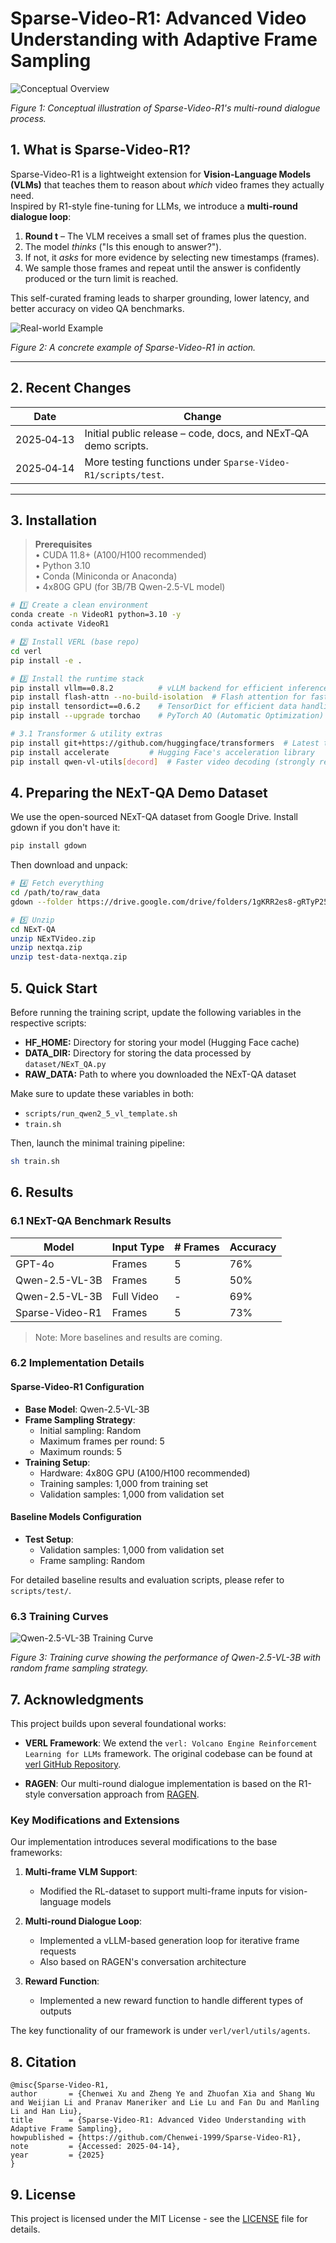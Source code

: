 # Sparse-Video-R1: Advanced Video Understanding with Adaptive Frame Sampling


![Conceptual Overview](public/sketch.png)

*Figure 1: Conceptual illustration of Sparse-Video-R1's multi-round dialogue process.*


## 1. What is Sparse-Video-R1?
Sparse-Video-R1 is a lightweight extension for **Vision-Language Models (VLMs)** that teaches them to reason about *which* video frames they actually need.  
Inspired by R1-style fine-tuning for LLMs, we introduce a **multi-round dialogue loop**:

1. **Round t** – The VLM receives a small set of frames plus the question.  
2. The model *thinks* ("Is this enough to answer?").  
3. If not, it *asks* for more evidence by selecting new timestamps (frames).  
4. We sample those frames and repeat until the answer is confidently produced or the turn limit is reached.

This self-curated framing leads to sharper grounding, lower latency, and better accuracy on video QA benchmarks.

![Real-world Example](public/example.png)

*Figure 2: A concrete example of Sparse-Video-R1 in action.*

---

## 2. Recent Changes
| Date       | Change                                               |
|------------|------------------------------------------------------|
| 2025‑04‑13 | Initial public release – code, docs, and NExT‑QA demo scripts. |
| 2025‑04‑14 | More testing functions under `Sparse-Video-R1/scripts/test`. |

---

## 3. Installation

> **Prerequisites**  
> • CUDA 11.8+ (A100/H100 recommended)  
> • Python 3.10  
> • Conda (Miniconda or Anaconda)  
> • 4x80G GPU (for 3B/7B Qwen-2.5-VL model)

```bash
# 1️⃣ Create a clean environment
conda create -n VideoR1 python=3.10 -y
conda activate VideoR1

# 2️⃣ Install VERL (base repo)
cd verl
pip install -e .

# 3️⃣ Install the runtime stack
pip install vllm==0.8.2          # vLLM backend for efficient inference
pip install flash-attn --no-build-isolation  # Flash attention for faster training
pip install tensordict==0.6.2    # TensorDict for efficient data handling
pip install --upgrade torchao    # PyTorch AO (Automatic Optimization)

# 3.1 Transformer & utility extras
pip install git+https://github.com/huggingface/transformers  # Latest transformers for Qwen-VL 2.5 support
pip install accelerate         # Hugging Face's acceleration library
pip install qwen-vl-utils[decord]  # Faster video decoding (strongly recommended)
```

## 4. Preparing the NExT-QA Demo Dataset
We use the open-sourced NExT-QA dataset from Google Drive. Install gdown if you don't have it:
```bash
pip install gdown
```

Then download and unpack:
```bash
# 4️⃣ Fetch everything
cd /path/to/raw_data
gdown --folder https://drive.google.com/drive/folders/1gKRR2es8-gRTyP25CvrrVtV6aN5UxttF

# 5️⃣ Unzip
cd NExT-QA
unzip NExTVideo.zip
unzip nextqa.zip
unzip test-data-nextqa.zip
```

## 5. Quick Start

Before running the training script, update the following variables in the respective scripts:

- **HF_HOME:** Directory for storing your model (Hugging Face cache)
- **DATA_DIR:** Directory for storing the data processed by `dataset/NExT_QA.py`
- **RAW_DATA:** Path to where you downloaded the NExT-QA dataset

Make sure to update these variables in both:
- `scripts/run_qwen2_5_vl_template.sh`
- `train.sh`

Then, launch the minimal training pipeline:
```bash
sh train.sh
```

## 6. Results

### 6.1 NExT-QA Benchmark Results

| Model | Input Type | # Frames | Accuracy |
|-------|------------|----------|----------|
| GPT-4o | Frames | 5 | 76% |
| Qwen-2.5-VL-3B | Frames | 5 | 50% |
| Qwen-2.5-VL-3B | Full Video | - | 69% |
| Sparse-Video-R1 | Frames | 5 | 73% |

> Note: More baselines and results are coming.

### 6.2 Implementation Details

#### Sparse-Video-R1 Configuration
- **Base Model**: Qwen-2.5-VL-3B
- **Frame Sampling Strategy**:
  - Initial sampling: Random
  - Maximum frames per round: 5
  - Maximum rounds: 5
- **Training Setup**:
  - Hardware: 4x80G GPU (A100/H100 recommended)
  - Training samples: 1,000 from training set
  - Validation samples: 1,000 from validation set

#### Baseline Models Configuration
- **Test Setup**:
  - Validation samples: 1,000 from validation set
  - Frame sampling: Random

For detailed baseline results and evaluation scripts, please refer to `scripts/test/`.

### 6.3 Training Curves

![Qwen-2.5-VL-3B Training Curve](public/Qwen_2.5_VL_3B_random_training_curve.png)

*Figure 3: Training curve showing the performance of Qwen-2.5-VL-3B with random frame sampling strategy.*



## 7. Acknowledgments

This project builds upon several foundational works:

- **VERL Framework**: We extend the `verl: Volcano Engine Reinforcement Learning for LLMs` framework. The original codebase can be found at [verl GitHub Repository](https://github.com/volcengine).

- **RAGEN**: Our multi-round dialogue implementation is based on the R1-style conversation approach from [RAGEN](https://github.com/RAGEN-AI/RAGEN).

### Key Modifications and Extensions

Our implementation introduces several modifications to the base frameworks:

1. **Multi-frame VLM Support**: 
   - Modified the RL-dataset to support multi-frame inputs for vision-language models

2. **Multi-round Dialogue Loop**:
   - Implemented a vLLM-based generation loop for iterative frame requests
   - Also based on RAGEN's conversation architecture

3. **Reward Function**:
   - Implemented a new reward function to handle different types of outputs

The key functionality of our framework is under `verl/verl/utils/agents`.

## 8. Citation

```
@misc{Sparse-Video-R1,
author       = {Chenwei Xu and Zheng Ye and Zhuofan Xia and Shang Wu and Weijian Li and Pranav Maneriker and Lie Lu and Fan Du and Manling Li and Han Liu},
title        = {Sparse-Video-R1: Advanced Video Understanding with Adaptive Frame Sampling},
howpublished = {https://github.com/Chenwei-1999/Sparse-Video-R1},
note         = {Accessed: 2025-04-14},
year         = {2025}
}
```

## 9. License

This project is licensed under the MIT License - see the [LICENSE](LICENSE) file for details.
